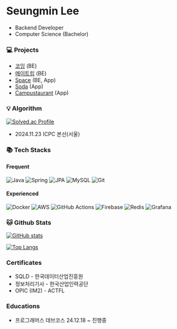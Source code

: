 <!--
![header](https://capsule-render.vercel.app/api?type=transparent&color=6082B6&height=100&section=header&text=Seungmin's%20Github&fontSize=60&fontColor=6082B6)
-->

<!--
안녕하세요, 

🔥 개발을 통해 꾸준한 성취감을 얻고싶은 🔥

신입 백엔드 개발자 이승민입니다.
-->

<!--
### Projects
| 프로젝트 | 설명 | 역할 | 주관 | 기간 |
| --- | --- | --- | --- | --- |
| [코잉](https://github.com/prgrms-be-devcourse/NBE4-5-2-Team09) | 코인 대시보드 사이트 | BE | 프로그래머스 | 25.02.27 ~ 25.03.17 |
| [메이트립](https://github.com/dnd-side-project/dnd-11th-1-backend) | 여행 동행 메이트 구인 앱 | BE | DND | 24.06.29 ~ 24.08.24 |
| [Space](https://github.com/min429/space) | 객체탐지를 통한 도서관 자리 관리 시스템 | BE, App | Capstone Design | 24.03.13 ~ 24.10.03 |
| [Soda](https://github.com/min429/Soda) | 청각장애인을 위한 위험감지 및 소리분류 앱 | App | 한국장애인재단 | 23.07.04 ~ 23.10.30 |
| [Campustaurant](https://github.com/min429/Campustaurant) | 대학생을 위한 식사 메이트 앱 | App | CEDC | 22.08.17 ~ 22.11.17 |
-->

# Seungmin Lee
- Backend Developer
- Computer Science (Bachelor)

### 💻 Projects
- [코잉](https://github.com/prgrms-be-devcourse/NBE4-5-2-Team09) (BE)
- [메이트립](https://github.com/dnd-side-project/dnd-11th-1-backend) (BE)
- [Space](https://github.com/min429/space) (BE, App)
- [Soda](https://github.com/min429/Soda) (App)
- [Campustaurant](https://github.com/min429/Campustaurant) (App)

### 💡 Algorithm
[![Solved.ac Profile](http://mazassumnida.wtf/api/v2/generate_badge?boj=lsm990429)](https://solved.ac/lsm990429/)

- 2024.11.23 ICPC 본선(서울)

### 📚 Tech Stacks
#### Frequent
![Java](https://img.shields.io/badge/java-%23ED8B00.svg?style=for-the-badge&logo=openjdk&logoColor=white)
![Spring](https://img.shields.io/badge/spring-%236DB33F.svg?style=for-the-badge&logo=spring&logoColor=white)
![JPA](https://img.shields.io/badge/JPA-59666C?style=for-the-badge&logo=Hibernate&logoColor=white)
![MySQL](https://img.shields.io/badge/mysql-4479A1.svg?style=for-the-badge&logo=mysql&logoColor=white)
![Git](https://img.shields.io/badge/git-%23F05033.svg?style=for-the-badge&logo=git&logoColor=white)

#### Experienced
![Docker](https://img.shields.io/badge/docker-%230db7ed.svg?style=for-the-badge&logo=docker&logoColor=white)
![AWS](https://img.shields.io/badge/AWS-%23FF9900.svg?style=for-the-badge&logo=amazon-aws&logoColor=white)
![GitHub Actions](https://img.shields.io/badge/github%20actions-%232671E5.svg?style=for-the-badge&logo=githubactions&logoColor=white)
![Firebase](https://img.shields.io/badge/firebase-a08021?style=for-the-badge&logo=firebase&logoColor=ffcd34)
![Redis](https://img.shields.io/badge/redis-%23DD0031.svg?style=for-the-badge&logo=redis&logoColor=white)
![Grafana](https://img.shields.io/badge/grafana-%23F46800.svg?style=for-the-badge&logo=grafana&logoColor=white)

### 🐱 Github Stats
[![GitHub stats](https://github-readme-stats.vercel.app/api?username=min429&theme=transparent)](https://github.com/anuraghazra/github-readme-stats)

[![Top Langs](https://github-readme-stats.vercel.app/api/top-langs/?username=min429&theme=transparent&hide=c#.html)](https://github.com/anuraghazra/github-readme-stats)

### Certificates
- SQLD - 한국데이터산업진흥원
- 정보처리기사 - 한국산업인력공단
- OPIC (IM2) - ACTFL

### Educations
- 프로그래머스 데브코스 24.12.18 ~ 진행중
